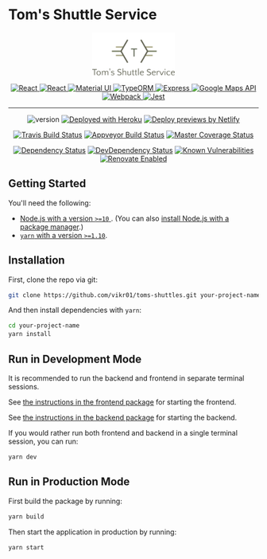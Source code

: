 # Tom's Shuttle Service

<div align="center">
  <img alt="Tom's Shuttle Service" style="max-height:100px;""
      src="./packages/frontend/src/images/logo.png"/>
</div>

<div align="center">
  <a href="https://reactjs.org" rel="noopener" target="_blank">
    <img alt="React" height="60" 
      src="https://raw.githubusercontent.com/yarnpkg/assets/master/yarn-kitten-circle.png"/>
  </a>
  <a href="https://reactjs.org" rel="noopener" target="_blank">
    <img alt="React" height="60" 
      src="https://avatars.githubusercontent.com/u/6412038"/>
  </a>
  <a href="https://material-ui.com/" rel="noopener" target="_blank">
    <img height="60" width="60" src="https://material-ui.com/static/images/material-ui-logo.svg" alt="Material UI"/>
  </a>
  <a href="http://typeorm.io/" rel="noopener" target="_blank">
    <img alt="TypeORM" height="60" src="https://raw.githubusercontent.com/typeorm/typeorm.github.io/master/image/logo/logo.png"/>
  </a> 
  <a href="https://expressjs.com" rel="noopener" target="_blank">
    <img alt="Express" height="60" 
      src="https://avatars.githubusercontent.com/u/5658226"/>
  </a>
  <a href="https://developers.google.com/maps/" rel="noopener" target="_blank">
    <img alt="Google Maps API" height="60" 
      src="  https://avatars.githubusercontent.com/u/3717923"/>
  </a>
  <a href="https://webpack.js.org" rel="noopener" target="_blank">
    <img alt="Webpack"  height="60" src="https://raw.githubusercontent.com/webpack/media/master/logo/icon.png"/>
  </a> 
  <a href="https://jestjs.io" rel="noopener" target="_blank">
    <img height="60" src="https://jestjs.io/img/jest.png" alt="Jest"/>
  </a>
</div>

<hr>

<div align="center">

![version](https://img.shields.io/badge/version-0.2.0-blue.svg)
[![Deployed with Heroku](https://img.shields.io/badge/deployed%20with-heroku-purple.svg?logo=heroku)](https://sjshuttle.herokuapp.com)
[![Deploy previews by Netlify](https://img.shields.io/badge/deploy%20previews%20by-netlify-teal.svg?logo=netlify)](https://toms-shuttles.netlify.com)

[![Travis Build Status](https://img.shields.io/travis/com/vikr01/toms-shuttles.svg?label=linux/macOS&logo=linux)](https://travis-ci.org/vikr01/toms-shuttles)
[![Appveyor Build Status](https://img.shields.io/appveyor/ci/vikr01/toms-shuttles.svg?label=windows&logo=windows)](https://ci.appveyor.com/project/vikr01/toms-shuttles/branch/master)
[![Master Coverage Status](https://img.shields.io/codecov/c/github/vikr01/toms-shuttles/master.svg?label=coverage&logo=codecov)](https://codecov.io/gh/vikr01/toms-shuttles/branch/master)

[![Dependency Status](https://img.shields.io/david/vikr01/toms-shuttles.svg?label=dependencies)](https://david-dm.org/vikr01/toms-shuttles)
[![DevDependency Status](https://img.shields.io/david/dev/vikr01/toms-shuttles.svg?label=devDependencies)](https://david-dm.org/vikr01/toms-shuttles?type=dev)
[![Known Vulnerabilities](https://snyk.io/test/github/vikr01/toms-shuttles/badge.svg?targetFile=package.json)](https://snyk.io/test/github/vikr01/toms-shuttles?targetFile=package.json)
[![Renovate Enabled](https://img.shields.io/badge/renovate-enabled-brightgreen.svg?logo=renovatebot)](https://renovatebot.com/)

</div>

## Getting Started

You'll need the following:

- [Node.js with a version `>=10` ](https://nodejs.org/en/download/). (You can also [install Node.js with a package manager](https://nodejs.org/en/download/package-manager/).)
- [`yarn` with a version `>=1.10`](https://yarnpkg.com/en/docs/install).

## Installation

First, clone the repo via git:

```bash
git clone https://github.com/vikr01/toms-shuttles.git your-project-name
```

And then install dependencies with `yarn`:

```bash
cd your-project-name
yarn install
```

## Run in Development Mode

It is recommended to run the backend and frontend in separate terminal sessions.

See [the instructions in the frontend package](./packages/frontend) for starting the frontend.

See [the instructions in the backend package](./packages/backend) for starting the backend.

If you would rather run both frontend and backend in a single terminal session, you can run:

```bash
yarn dev
```

## Run in Production Mode

First build the package by running:

```bash
yarn build
```

Then start the application in production by running:

```bash
yarn start
```
